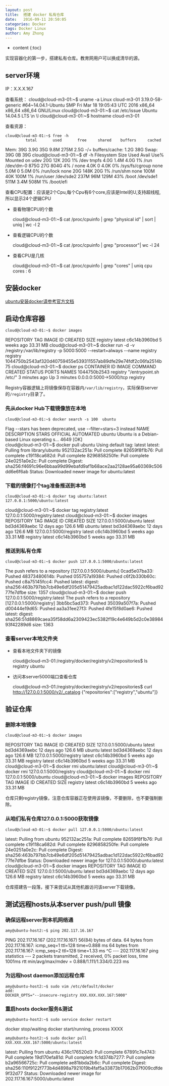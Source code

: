 ```yaml
---
layout: post
title:  搭建 docker 私有仓库
date:   2016-09-11 20:50:05
categories: Docker
tags: Docker Linux
author: Amy Zhong
---
```



* content
{:toc}


实现容器化的第一步，搭建私有仓库。教育网用户可以换成清华的源。





## server环境

IP：X.X.X.167

查看系统：
	cloud@cloud-m3-01:~$ uname -a
Linux cloud-m3-01 3.19.0-58-generic #64~14.04.1-Ubuntu SMP Fri Mar 18 19:05:43 UTC 2016 x86_64 x86_64 x86_64 GNU/Linux
cloud@cloud-m3-01:~$ cat /etc/issue
Ubuntu 14.04.5 LTS \n \l
cloud@cloud-m3-01:~$ hostname
cloud-m3-01

查看资源：

	cloud@cloud-m3-01:~$ free -h
             total       used       free     shared    buffers     cached
Mem:           39G       3.9G        35G       9.8M       275M       2.5G
-/+ buffers/cache:       1.2G        38G
Swap:          39G         0B        39G
cloud@cloud-m3-01:~$ df -h
Filesystem      Size  Used Avail Use% Mounted on
udev             20G   12K   20G   1% /dev
tmpfs           4.0G  1.4M  4.0G   1% /run
/dev/dm-0       875G   27G  804G   4% /
none            4.0K     0  4.0K   0% /sys/fs/cgroup
none            5.0M     0  5.0M   0% /run/lock
none             20G  148K   20G   1% /run/shm
none            100M   40K  100M   1% /run/user
/dev/sde2       237M   96M  129M  43% /boot
/dev/sde1       511M  3.4M  508M   1% /boot/efi

查看CPU配置：应该是2个Cpu,每个Cpu有6个core,应该是Intel的U,支持超线程,所以显示24个逻辑CPU 

* 查看物理CPU的个数

	cloud@cloud-m3-01:~$ cat /proc/cpuinfo | grep "physical id" | sort | uniq | wc -l
2


* 查看逻辑CPU的个数

	cloud@cloud-m3-01:~$ cat /proc/cpuinfo | grep "processor"| wc -l
24


* 查看CPU是几核

	cloud@cloud-m3-01:~$ cat /proc/cpuinfo | grep "cores" | uniq
cpu cores	: 6


## 安装docker

[ubuntu安装docker请参考官方文档](https://docs.docker.com/engine/installation/linux/ubuntulinux/)

## 启动仓库容器

	cloud@cloud-m3-01:~$ docker images
REPOSITORY          TAG                 IMAGE ID            CREATED             SIZE
registry            latest              c6c14b3960bd        5 weeks ago         33.31 MB
cloud@cloud-m3-01:~$ docker run -d -v /registry:/var/lib/registry -p 5000:5000 --restart=always --name registry registry
1044750b2543af320d40759455e539311557ab89dfe29e74fdf2c06fa2514b75
cloud@cloud-m3-01:~$ docker ps
CONTAINER ID        IMAGE               COMMAND                  CREATED             STATUS              PORTS                    NAMES
1044750b2543        registry            "/entrypoint.sh /etc/"   3 minutes ago       Up 3 minutes        0.0.0.0:5000->5000/tcp   registry

Registry容器逻辑上将镜像保存在容器内`/var/lib/registry`，实际保存server的`/registry`目录了。


### 先从docker Hub下载镜像放在本地

	cloud@cloud-m3-01:~$ docker search -s 100  ubuntu
Flag --stars has been deprecated, use --filter=stars=3 instead
NAME      DESCRIPTION                                     STARS     OFFICIAL   AUTOMATED
ubuntu    Ubuntu is a Debian-based Linux operating s...   4649      [OK]       
cloud@cloud-m3-01:~$ docker pull ubuntu
Using default tag: latest
latest: Pulling from library/ubuntu
952132ac251a: Pull complete 
82659f8f1b76: Pull complete 
c19118ca682d: Pull complete 
8296858250fe: Pull complete 
24e0251a0e2c: Pull complete 
Digest: sha256:f4691c96e6bbaa99d99ebafd9af1b68ace2aa2128ae95a60369c506dd6e6f6ab
Status: Downloaded newer image for ubuntu:latest

### 下载的镜像打个tag准备推送到本地

	cloud@cloud-m3-01:~$ docker tag ubuntu:latest 127.0.0.1:5000/ubuntu:latest
cloud@cloud-m3-01:~$ docker tag registry:latest 127.0.0.1:5000/registry:latest
cloud@cloud-m3-01:~$ docker images
REPOSITORY                TAG                 IMAGE ID            CREATED             SIZE
127.0.0.1:5000/ubuntu     latest              bd3d4369aebc        12 days ago         126.6 MB
ubuntu                    latest              bd3d4369aebc        12 days ago         126.6 MB
127.0.0.1:5000/registry   latest              c6c14b3960bd        5 weeks ago         33.31 MB
registry                  latest              c6c14b3960bd        5 weeks ago         33.31 MB


### 推送到私有仓库

	cloud@cloud-m3-01:~$ docker push 127.0.0.1:5000/ubuntu:latest
The push refers to a repository [127.0.0.1:5000/ubuntu]
0cad5e07ba33: Pushed 
48373480614b: Pushed 
055757a19384: Pushed 
c6f2b330b60c: Pushed 
c8a75145fcc4: Pushed 
latest: digest: sha256:463b797bb7cb49e6df205d51479425adbac1d122dac5922cf6bad9277fe7dfbe size: 1357
cloud@cloud-m3-01:~$ docker push 127.0.0.1:5000/registry:latest
The push refers to a repository [127.0.0.1:5000/registry]
3bb5bc5ad373: Pushed 
35039a507f7a: Pushed 
d00444e19d65: Pushed 
aa3a31ee27f3: Pushed 
4fe15f8d0ae6: Pushed 
latest: digest: sha256:51d8869caea35f58dd6a2309423ec5382f19c4e649b5d2c0e3898493f42289d6 size: 1363


### 查看server本地文件夹

* 查看本地文件夹下的镜像

	cloud@cloud-m3-01:/registry/docker/registry/v2/repositories$ ls
registry  ubuntu


* 访问本server5000端口查看仓库

	cloud@cloud-m3-01:/registry/docker/registry/v2/repositories$ curl http://127.0.0.1:5000/v2/_catalog
{"repositories":["registry","ubuntu"]}


## 验证仓库

### 删除本地镜像

	cloud@cloud-m3-01:~$ docker images
REPOSITORY                TAG                 IMAGE ID            CREATED             SIZE
127.0.0.1:5000/ubuntu     latest              bd3d4369aebc        12 days ago         126.6 MB
ubuntu                    latest              bd3d4369aebc        12 days ago         126.6 MB
127.0.0.1:5000/registry   latest              c6c14b3960bd        5 weeks ago         33.31 MB
registry                  latest              c6c14b3960bd        5 weeks ago         33.31 MB
cloud@cloud-m3-01:~$ docker rmi ubuntu:latest
cloud@cloud-m3-01:~$ docker rmi 127.0.0.1:5000/registry
cloud@cloud-m3-01:~$ docker rmi 127.0.0.1:5000/ubuntu
cloud@cloud-m3-01:~$ docker images
REPOSITORY          TAG                 IMAGE ID            CREATED             SIZE
registry            latest              c6c14b3960bd        5 weeks ago         33.31 MB

仓库只剩registry镜像，注意仓库容器正在使用该镜像，不要删除，也不要强制删除。


### 从咱们私有仓库127.0.0.1:5000获取镜像

	cloud@cloud-m3-01:~$ docker pull 127.0.0.1:5000/ubuntu:latest
latest: Pulling from ubuntu
952132ac251a: Pull complete 
82659f8f1b76: Pull complete 
c19118ca682d: Pull complete 
8296858250fe: Pull complete 
24e0251a0e2c: Pull complete 
Digest: sha256:463b797bb7cb49e6df205d51479425adbac1d122dac5922cf6bad9277fe7dfbe
Status: Downloaded newer image for 127.0.0.1:5000/ubuntu:latest
cloud@cloud-m3-01:~$ docker images
REPOSITORY              TAG                 IMAGE ID            CREATED             SIZE
127.0.0.1:5000/ubuntu   latest              bd3d4369aebc        12 days ago         126.6 MB
registry                latest              c6c14b3960bd        5 weeks ago         33.31 MB

仓库搭建告一段落，接下来尝试从其他机器访问该server下载镜像。

## 测试远程hosts从本server push/pull 镜像

### 确保远程server到本机网络通

	amy@ubuntu-host2:~$ ping 202.117.16.167
PING 202.117.16.167 (202.117.16.167) 56(84) bytes of data.
64 bytes from 202.117.16.167: icmp_seq=1 ttl=128 time=0.888 ms
64 bytes from 202.117.16.167: icmp_seq=2 ttl=128 time=1.33 ms
^C
--- 202.117.16.167 ping statistics ---
2 packets transmitted, 2 received, 0% packet loss, time 1001ms
rtt min/avg/max/mdev = 0.888/1.111/1.334/0.223 ms


### 为远程host daemon添加远程仓库

	amy@ubuntu-host2:~$ sudo vim /etc/default/docker
	add:
	DOCKER_OPTS="--insecure-registry XXX.XXX.XXX.167:5000"


### 重启hosts docker服务&测试

	amy@ubuntu-host2:~$ sudo service docker restart
docker stop/waiting
docker start/running, process XXXX

	amy@ubuntu-host2:~$ sudo docker pull XXX.XXX.XXX.167:5000/ubuntu:latest
latest: Pulling from ubuntu
436c176520d3: Pull complete 
67891c7e4743: Pull complete 
19d170efa81d: Pull complete 
fc1d374b7277: Pull complete 
b2a96566725c: Pull complete 
ae81bbda2b6c: Pull complete 
Digest: sha256:110f9122f773b4d4898a7921019b4faf5a33873b17062b07f009cdfde9f32d77
Status: Downloaded newer image for 202.117.16.167:5000/ubuntu:latest
